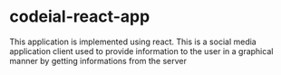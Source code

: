 # codeial-react-app
This application is implemented using react. This is a social media application client used to provide information to the user in a graphical manner by getting informations from the server
